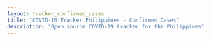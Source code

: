 ```yaml
---
layout: tracker_confirmed_cases
title: "COVID-19 Tracker Philippines - Confirmed Cases"
description: "Open source COVID-19 tracker for the Philippines"
---
```

